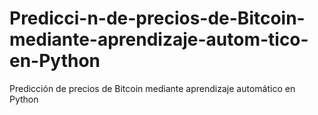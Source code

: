 # Predicci-n-de-precios-de-Bitcoin-mediante-aprendizaje-autom-tico-en-Python
Predicción de precios de Bitcoin mediante aprendizaje automático en Python
